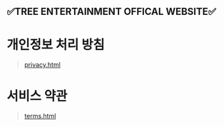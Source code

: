 ## ✅️TREE ENTERTAINMENT OFFICAL WEBSITE✅️

# 개인정보 처리 방침

> [privacy.html](https://appwebsite.tech/privacy.html)

# 서비스 약관

> [terms.html](https://appwebsite.tech/terms.html)
